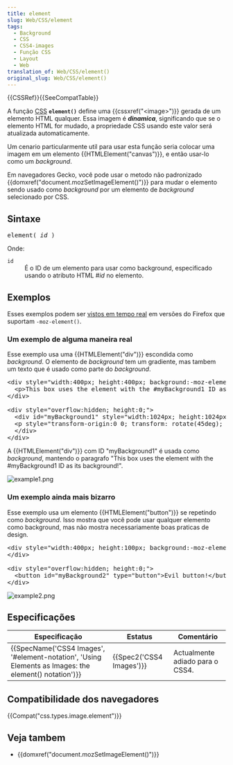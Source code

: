 ```yaml
---
title: element
slug: Web/CSS/element
tags:
  - Background
  - CSS
  - CSS4-images
  - Função CSS
  - Layout
  - Web
translation_of: Web/CSS/element()
original_slug: Web/CSS/element()
---
```

<div>{{CSSRef}}{{SeeCompatTable}}</div>

<p>A função <a href="/en-US/docs/CSS" title="CSS">CSS</a> <strong><code>element()</code></strong> define uma {{cssxref("&lt;image&gt;")}} gerada de um elemento HTML qualquer. Essa imagem é <strong><em>dinamica</em></strong>, significando que se o elemento HTML for mudado, a propriedade CSS usando este valor será atualizada automaticamente.</p>

<p>Um cenario particularmente util para usar esta função seria colocar uma imagem em um elemento {{HTMLElement("canvas")}}, e então usar-lo como um <em>background</em>.</p>

<p>Em navegadores Gecko, você pode usar o metodo não padronizado {{domxref("document.mozSetImageElement()")}} para mudar o elemento sendo usado como <em>background</em> por um elemento de <em>background </em>selecionado por CSS.</p>

<h2 id="Syntax" name="Syntax">Sintaxe</h2>

<pre class="syntaxbox">element( <em>id</em> )</pre>

<p>Onde:</p>

<dl>
 <dt><code>id</code></dt>
 <dd>É o ID de um elemento para usar como background, especificado usando o atributo HTML #<em>id</em> no elemento.</dd>
</dl>

<h2 id="Examples" name="Examples">Exemplos</h2>

<p>Esses exemplos podem ser <a href="/samples/cssref/moz-element.html" title="https://developer.mozilla.org/samples/cssref/moz-element.html">vistos em tempo real</a> em versões do Firefox que suportam <code>-moz-element()</code>.</p>

<h3 id="Um_exemplo_de_alguma_maneira_real">Um exemplo de alguma maneira real</h3>

<p>Esse exemplo usa uma {{HTMLElement("div")}} escondida como <em>background</em>. O elemento de <em>background</em> tem um gradiente, mas tambem um texto que é usado como parte do <em>background</em>.</p>

<pre class="brush: html">&lt;div style="width:400px; height:400px; background:-moz-element(#myBackground1) no-repeat;"&gt;
  &lt;p&gt;This box uses the element with the #myBackground1 ID as its background!&lt;/p&gt;
&lt;/div&gt;

&lt;div style="overflow:hidden; height:0;"&gt;
  &lt;div id="myBackground1" style="width:1024px; height:1024px; background-image: linear-gradient(to right, red, orange, yellow, white);"&gt;
  &lt;p style="transform-origin:0 0; transform: rotate(45deg); color:white;"&gt;This text is part of the background. Cool, huh?&lt;/p&gt;
  &lt;/div&gt;
&lt;/div&gt;</pre>

<p>A {{HTMLElement("div")}} com ID "myBackground1" é usada como <em>background</em>, mantendo o paragrafo "This box uses the element with the #myBackground1 ID as its background!".</p>

<p><img alt="example1.png" class="default internal" src="/@api/deki/files/4624/=example1.png"></p>

<h3 id="Um_exemplo_ainda_mais_bizarro">Um exemplo ainda mais bizarro</h3>

<p>Esse exemplo usa um elemento {{HTMLElement("button")}} se repetindo como <em>background</em>. Isso mostra que você pode usar qualquer elemento como background, mas não mostra necessariamente boas praticas de design.</p>

<pre class="brush: html">&lt;div style="width:400px; height:100px; background:-moz-element(#myBackground2);"&gt;
&lt;/div&gt;

&lt;div style="overflow:hidden; height:0;"&gt;
  &lt;button id="myBackground2" type="button"&gt;Evil button!&lt;/button&gt;
&lt;/div&gt;
</pre>

<p><img alt="example2.png" class="default internal" src="/@api/deki/files/4625/=example2.png"></p>

<h2 id="Especificações">Especificações</h2>

<table class="standard-table">
 <thead>
  <tr>
   <th>Especificação</th>
   <th>Estatus</th>
   <th>Comentário</th>
  </tr>
 </thead>
 <tbody>
  <tr>
   <td>{{SpecName('CSS4 Images', '#element-notation', 'Using Elements as Images: the element() notation')}}</td>
   <td>{{Spec2('CSS4 Images')}}</td>
   <td>Actualmente adiado para o CSS4.</td>
  </tr>
 </tbody>
</table>

<h2 id="Browser_compatibility" name="Browser_compatibility">Compatibilidade dos navegadores</h2>

<p> </p>



<p>{{Compat("css.types.image.element")}}</p>

<p> </p>

<h2 id="See_also" name="See_also">Veja tambem</h2>

<ul>
 <li>{{domxref("document.mozSetImageElement()")}}</li>
</ul>
